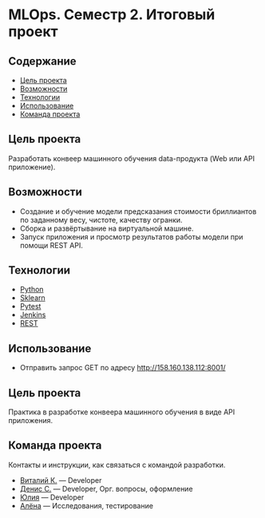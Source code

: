# MLOps. Семестр 2. Итоговый проект

## Содержание
- [Цель проекта](#цель-проекта)
- [Возможности](#возможности)
- [Технологии](#технологии)
- [Использование](#использование)
- [Команда проекта](#команда-проекта)

## Цель проекта
Разработать конвеер машинного обучения data-продукта (Web или API приложение).

## Возможности
- Создание и обучение модели предсказания стоимости бриллиантов по заданному весу, чистоте, качеству огранки.
- Сборка и развёртывание на виртуальной машине.
- Запуск приложения и просмотр результатов работы модели при помощи REST API.

## Технологии
- [Python](https://www.python.org/)
- [Sklearn](https://scikit-learn.org/)
- [Pytest](https://docs.pytest.org/en/7.4.x/)
- [Jenkins](https://www.jenkins.io/)
- [REST](https://en.wikipedia.org/wiki/REST)

## Использование
- Отправить запрос GET по адресу http://158.160.138.112:8001/

## Цель проекта
Практика в разработке конвеера машинного обучения в виде API приложения.

## Команда проекта
Контакты и инструкции, как связаться с командой разработки.

- [Виталий К.](tg://abc) — Developer
- [Денис С.](tg://abc) — Developer, Орг. вопросы, оформление
- [Юлия](tg://abc) — Developer
- [Алёна](tg://abc) — Исследования, тестирование
